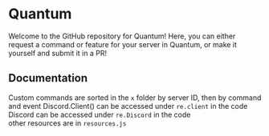 # Quantum
Welcome to the GitHub repository for Quantum!
Here, you can either request a command or feature for your server in Quantum, or make it yourself and submit it in a PR!

## Documentation
Custom commands are sorted in the `x` folder by server ID, then by command and event
Discord.Client() can be accessed under `re.client` in the code  
Discord can be accessed under `re.Discord` in the code  
other resources are in `resources.js`  

